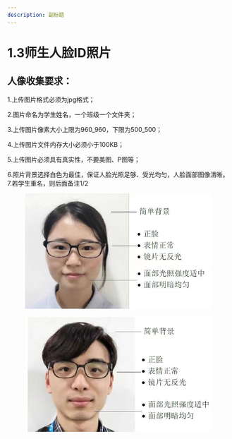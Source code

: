 ```yaml
---
description: 副标题
---
```


# 1.3师生人脸ID照片

## 人像收集要求：&#x20;

1.上传图片格式必须为jpg格式；&#x20;

2.图片命名为学生姓名，一个班级一个文件夹；&#x20;

3.上传图片像素大小上限为960_960，下限为500_500；&#x20;

4.上传图片文件内存大小必须小于100KB；&#x20;

5.上传图片必须具有真实性，不要美图、P图等；

6.照片背景选择白色为最佳，保证人脸光照足够、受光均匀，人脸面部图像清晰。 7.若学生重名，则后面备注1/2

<figure><img src="../../.gitbook/assets/人脸录入标准2.jpg" alt=""><figcaption></figcaption></figure>

<figure><img src="../../.gitbook/assets/人脸录入标准1.jpg" alt=""><figcaption></figcaption></figure>
